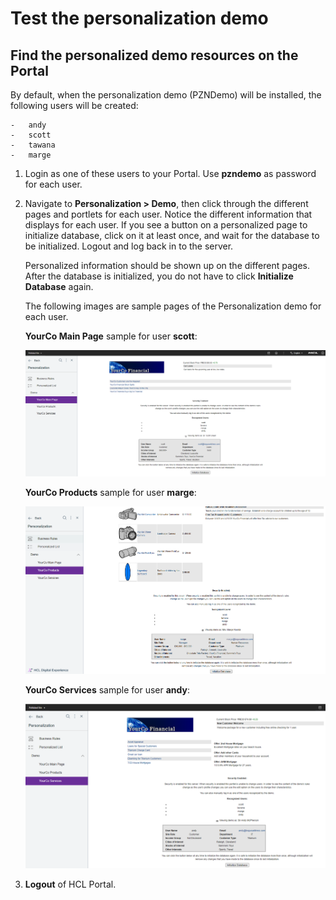 # Test the personalization demo

## Find the personalized demo resources on the Portal

By default, when the personalization demo (PZNDemo) will be installed, the following users will be created:  

    -   andy  
    -   scott
    -   tawana
    -   marge 

1. Login as one of these users to your Portal. Use **pzndemo** as password for each user.  
2. Navigate to **Personalization > Demo**, then click through the different pages and portlets for each user. Notice the different information that displays for each user. If you see a button on a personalized page to initialize database, click on it at least once, and wait for the database to be initialized.
Logout and log back in to the server.

    Personalized information should be shown up on the different pages.
    After the database is initialized, you do not have to click **Initialize Database** again.

    The following images are sample pages of the Personalization demo for each user.  
  
    **YourCo Main Page** sample for user **scott**:  

    ![main page sample](./images/scott_YourCo_mainpage_sample.png)

    **YourCo Products** sample for user **marge**:  

    ![products sample](./images/marge_YourCo_Products_sample.png)

    **YourCo Services** sample for user **andy**:  

    ![services sample](./images/andy_YourCo_services_sample.png)

3. **Logout** of HCL Portal.
